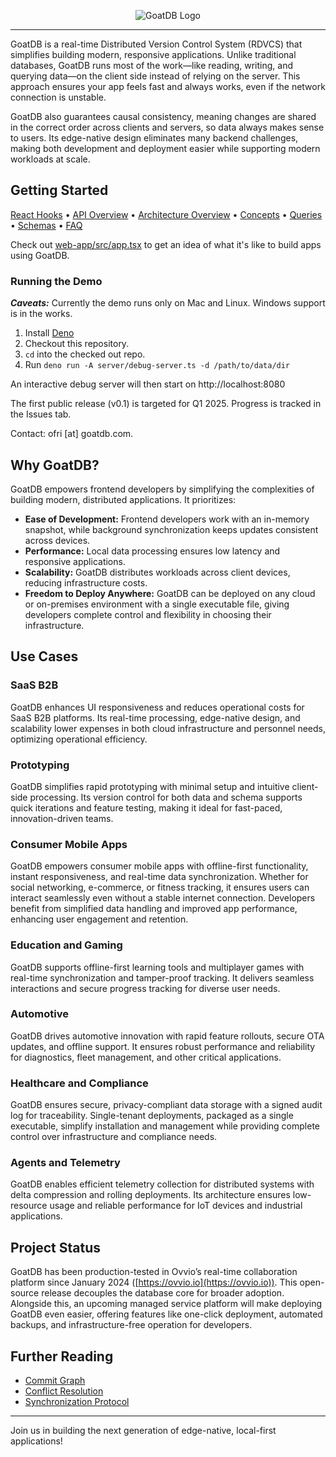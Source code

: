 <p align="center">
  <picture>
    <source media="(prefers-color-scheme: dark)" srcset="https://github.com/user-attachments/assets/4975e49c-e73c-435e-8e10-97adc2c0aaeb">
    <source media="(prefers-color-scheme: light)" srcset="https://github.com/user-attachments/assets/270caf47-3ed8-49d4-b3b9-74a51bd2d6c0">
    <img alt="GoatDB Logo" src="https://github.com/user-attachments/assets/270caf47-3ed8-49d4-b3b9-74a51bd2d6c0">
  </picture>
</p>

---

GoatDB is a real-time Distributed Version Control System (RDVCS) that simplifies building modern, responsive applications. Unlike traditional databases, GoatDB runs most of the work—like reading, writing, and querying data—on the client side instead of relying on the server. This approach ensures your app feels fast and always works, even if the network connection is unstable.

GoatDB also guarantees causal consistency, meaning changes are shared in the correct order across clients and servers, so data always makes sense to users. Its edge-native design eliminates many backend challenges, making both development and deployment easier while supporting modern workloads at scale.

## Getting Started

[React Hooks](docs/react.md)
• [API Overview](docs/api.md)
• [Architecture Overview](docs/architecture.md)
• [Concepts](docs/concepts.md)
• [Queries](docs/query.md)
• [Schemas](docs/schema.md)
• [FAQ](docs/faq.md)

Check out [web-app/src/app.tsx](web-app/src/app.tsx) to get an idea of what it's like to build apps using GoatDB.

### Running the Demo

_**Caveats:**_ Currently the demo runs only on Mac and Linux. Windows support is in the works.

1. Install [Deno](https://docs.deno.com/runtime/getting_started/installation/)
2. Checkout this repository.
3. `cd` into the checked out repo.
4. Run `deno run -A server/debug-server.ts -d /path/to/data/dir`

An interactive debug server will then start on http://localhost:8080

The first public release (v0.1) is targeted for Q1 2025. Progress is tracked in the Issues tab.

Contact: ofri [at] goatdb.com.

## Why GoatDB?

GoatDB empowers frontend developers by simplifying the complexities of building modern, distributed applications. It prioritizes:

- **Ease of Development:** Frontend developers work with an in-memory snapshot, while background synchronization keeps updates consistent across devices.
- **Performance:** Local data processing ensures low latency and responsive applications.
- **Scalability:** GoatDB distributes workloads across client devices, reducing infrastructure costs.
- **Freedom to Deploy Anywhere:** GoatDB can be deployed on any cloud or on-premises environment with a single executable file, giving developers complete control and flexibility in choosing their infrastructure.

## Use Cases

### SaaS B2B

GoatDB enhances UI responsiveness and reduces operational costs for SaaS B2B platforms. Its real-time processing, edge-native design, and scalability lower expenses in both cloud infrastructure and personnel needs, optimizing operational efficiency.

### Prototyping

GoatDB simplifies rapid prototyping with minimal setup and intuitive client-side processing. Its version control for both data and schema supports quick iterations and feature testing, making it ideal for fast-paced, innovation-driven teams.

### Consumer Mobile Apps

GoatDB empowers consumer mobile apps with offline-first functionality, instant responsiveness, and real-time data synchronization. Whether for social networking, e-commerce, or fitness tracking, it ensures users can interact seamlessly even without a stable internet connection. Developers benefit from simplified data handling and improved app performance, enhancing user engagement and retention.

### Education and Gaming

GoatDB supports offline-first learning tools and multiplayer games with real-time synchronization and tamper-proof tracking. It delivers seamless interactions and secure progress tracking for diverse user needs.

### Automotive

GoatDB drives automotive innovation with rapid feature rollouts, secure OTA updates, and offline support. It ensures robust performance and reliability for diagnostics, fleet management, and other critical applications.

### Healthcare and Compliance

GoatDB ensures secure, privacy-compliant data storage with a signed audit log for traceability. Single-tenant deployments, packaged as a single executable, simplify installation and management while providing complete control over infrastructure and compliance needs.

### Agents and Telemetry

GoatDB enables efficient telemetry collection for distributed systems with delta compression and rolling deployments. Its architecture ensures low-resource usage and reliable performance for IoT devices and industrial applications.

## Project Status

GoatDB has been production-tested in Ovvio’s real-time collaboration platform since January 2024 ([https://ovvio.io](https://ovvio.io)). This open-source release decouples the database core for broader adoption. Alongside this, an upcoming managed service platform will make deploying GoatDB even easier, offering features like one-click deployment, automated backups, and infrastructure-free operation for developers.

## Further Reading

- [Commit Graph](docs/commit-graph.md)
- [Conflict Resolution](docs/conflict-resolution.md)
- [Synchronization Protocol](docs/sync.md)

---

Join us in building the next generation of edge-native, local-first applications!
